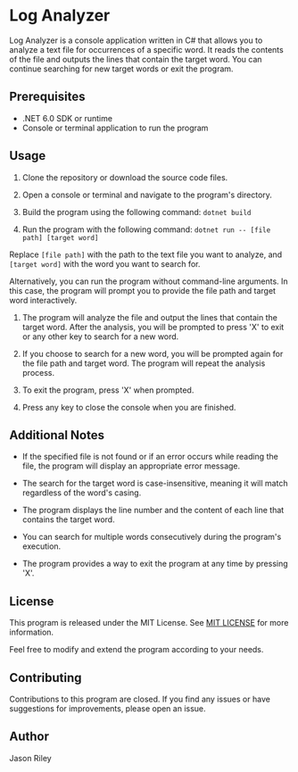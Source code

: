 # Log Analyzer

Log Analyzer is a console application written in C# that allows you to analyze a text file for occurrences of a specific word. It reads the contents of the file and outputs the lines that contain the target word. You can continue searching for new target words or exit the program.

## Prerequisites

- .NET 6.0 SDK or runtime
- Console or terminal application to run the program

## Usage

1. Clone the repository or download the source code files.

2. Open a console or terminal and navigate to the program's directory.

3. Build the program using the following command: `dotnet build`

4. Run the program with the following command: `dotnet run -- [file path] [target word]`

Replace `[file path]` with the path to the text file you want to analyze, and `[target word]` with the word you want to search for.

Alternatively, you can run the program without command-line arguments. In this case, the program will prompt you to provide the file path and target word interactively.

1. The program will analyze the file and output the lines that contain the target word. After the analysis, you will be prompted to press 'X' to exit or any other key to search for a new word.

2. If you choose to search for a new word, you will be prompted again for the file path and target word. The program will repeat the analysis process.

3. To exit the program, press 'X' when prompted.

4. Press any key to close the console when you are finished.

## Additional Notes

- If the specified file is not found or if an error occurs while reading the file, the program will display an appropriate error message.

- The search for the target word is case-insensitive, meaning it will match regardless of the word's casing.

- The program displays the line number and the content of each line that contains the target word.

- You can search for multiple words consecutively during the program's execution.

- The program provides a way to exit the program at any time by pressing 'X'.

## License

This program is released under the MIT License. See [MIT LICENSE](https://opensource.org/license/mit/) for more information.

Feel free to modify and extend the program according to your needs.

## Contributing

Contributions to this program are closed. If you find any issues or have suggestions for improvements, please open an issue.

## Author

Jason Riley

